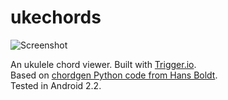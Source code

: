 # ukechords
![Screenshot](https://raw.github.com/fjsj/ukechords/master/screenshot.png)

An ukulele chord viewer. Built with [Trigger.io](https://trigger.io/).  
Based on [chordgen Python code from Hans Boldt](http://www.boldts.net/Ukulele/Uke-chords.shtml).  
Tested in Android 2.2.
